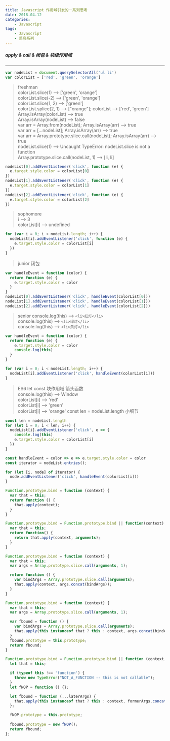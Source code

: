 ```yaml
---
title: Javascript 作用域引发的一系列思考
date: 2018.04.12
categories: 
    - Javascript
tags:
    - Javascript
    - 菜鸟系列
---
```

##### apply & call & 闭包 & 块级作用域
-----------------------------
``` javascript
var nodeList = document.querySelectorAll('ul li')
var colorList = ['red', 'green', 'orange']
```

> freshman  
> colorList.slice(1) --> ['green', 'orange']  
> colorList.slice(-2) --> ['green', 'orange']  
> colorList.slice(1, 2) --> ['green']  
> colorList.splice(2, 1) --> ["orange"]; colorList --> ['red', 'green']  
> Array.isArray(colorList) --> true  
> Array.isArray(nodeList) --> false  
> var arr = Array.from(nodeList); Array.isArray(arr) --> true  
> var arr = [...nodeList]; Array.isArray(arr) --> true  
> var arr = Array.prototype.slice.call(nodeList); Array.isArray(arr) --> true  
> nodeList.slice(1) --> Uncaught TypeError: nodeList.slice is not a function  
> Array.prototype.slice.call(nodeList, 1) --> [li, li]  

``` javascript
nodeList[0].addEventListener('click', function (e) {
  e.target.style.color = colorList[0]
})
nodeList[1].addEventListener('click', function (e) {
  e.target.style.color = colorList[1]
})
nodeList[2].addEventListener('click', function (e) {
  e.target.style.color = colorList[2]
})
```

> sophomore  
> i --> 3  
> colorList[i] --> undefined  

``` javascript
for (var i = 0; i < nodeList.length; i++) {
  nodeList[i].addEventListener('click', function (e) {
    e.target.style.color = colorList[i]
  })
}
```

> junior
> 闭包 

``` javascript
var handleEvent = function (color) {
  return function (e) {
    e.target.style.color = color
  }
}
nodeList[0].addEventListener('click', handleEvent(colorList[0]))
nodeList[1].addEventListener('click', handleEvent(colorList[1]))
nodeList[2].addEventListener('click', handleEvent(colorList[2]))
```

> senior
> console.log(this) --> ```<li>红灯</li>```  
> console.log(this) --> ```<li>绿灯</li>```  
> console.log(this) --> ```<li>黄灯</li>```

``` javascript
var handleEvent = function (color) {
  return function (e) {
    e.target.style.color = color
    console.log(this)
  }
}

for (var i = 0; i < nodeList.length; i++) {
  nodeList[i].addEventListener('click', handleEvent(colorList[i]))
}
```

> ES6 let const 块作用域 箭头函数  
> console.log(this) --> Window  
> colorList[i] --> 'red'  
> colorList[i] --> 'green'  
> colorList[i] --> 'orange'
> const len = nodeList.length 小细节

``` javascript
const len = nodeList.length
for (let i = 0; i < len; i++) {
  nodeList[i].addEventListener('click', e => {
    console.log(this)
    e.target.style.color = colorList[i]
  })
}
```

``` javascript
const handleEvent = color => e => e.target.style.color = color
const iterator = nodeList.entries();

for (let [i, node] of iterator) {
  node.addEventListener('click', handleEvent(colorList[i]))
}
```

``` javascript
Function.prototype.bind = function (context) {
  var that = this;
  return function () {
    that.apply(context);
  }
}
```

``` javascript
Function.prototype.bind = Function.prototype.bind || function(context) {
  var that = this;
  return function() {
    return that.apply(context, arguments);
  }
}
```

``` javascript
Function.prototype.bind = function (context) {
  var that = this;
  var args = Array.prototype.slice.call(arguments, 1);

  return function () {
    var bindArgs = Array.prototype.slice.call(arguments);
    that.apply(context, args.concat(bindArgs));
  }
}
```

``` javascript
Function.prototype.bind = function (context) {
  var that = this;
  var args = Array.prototype.slice.call(arguments, 1);

  var fbound = function () {
    var bindArgs = Array.prototype.slice.call(arguments);
    that.apply(this instanceof that ? this : context, args.concat(bindArgs));
  }
  fbound.prototype = this.prototype;
  return fbound;
}
```

``` javascript
Function.prototype.bind = Function.prototype.bind || function (context, ...formerArgs) {
  let that = this;

  if (typeof this !== 'function') {
    throw new TypeError("NOT_A_FUNCTION -- this is not callable");
  }
  let fNOP = function () {}; 

  let fbound = function (...laterArgs) {
    that.apply(this instanceof that ? this : context, formerArgs.concat(laterArgs));
  };

  fNOP.prototype = this.prototype;
    
  fbound.prototype = new fNOP();
  return fbound;
};
```